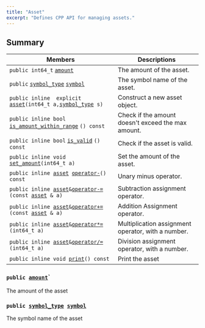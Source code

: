 ```yaml
---
title: "Asset"
excerpt: "Defines CPP API for managing assets."
---
```

## Summary

 Members                        | Descriptions                                
--------------------------------|---------------------------------------------
`public int64_t` [`amount`](#amount) | The amount of the asset.
`public` [`symbol_type`](#symbol_type) [`symbol`](#symbol) | The symbol name of the asset.
`public inline  explicit` [`asset`](#asset)`(int64_t a,`[`symbol_type`](#symbol_type)` s)` | Construct a new asset object.
`public inline bool` [`is_amount_within_range`](#is_amount_within_range) `() const` | Check if the amount doesn't exceed the max amount.
`public inline bool` [`is_valid`](#is_valid) `() const` | Check if the asset is valid.
`public inline void `[`set_amount`](#set_amount)`(int64_t a)` | Set the amount of the asset.
`public inline `[`asset`](#asset)` `[`operator-`](#operator-)`() const` | Unary minus operator.
`public inline `[`asset`](#asset)` & `[`operator-=`](#operator-=)`(const `[`asset`](#asset)` & a)` | Subtraction assignment operator.
`public inline `[`asset`](#asset)` & `[`operator+=`](#operator+=)`(const `[`asset`](#asset)` & a)` | Addition Assignment operator.
`public inline `[`asset`](#asset)` & `[`operator*=`](#operator*=)`(int64_t a)` | Multiplication assignment operator, with a number.
`public inline `[`asset`](#asset)` & `[`operator/=`](#operator/=)`(int64_t a)` | Division assignment operator, with a number.
`public inline void `[`print`](#print)`() const` | Print the asset

### `public `[`amount`](#amount)`

The amount of the asset

### `public `[`symbol_type`](#symbol_type)` `[`symbol`](#symbol) 

The symbol name of the asset
